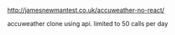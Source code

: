 http://jamesnewmantest.co.uk/accuweather-no-react/

accuweather clone using api. limited to 50 calls per day
